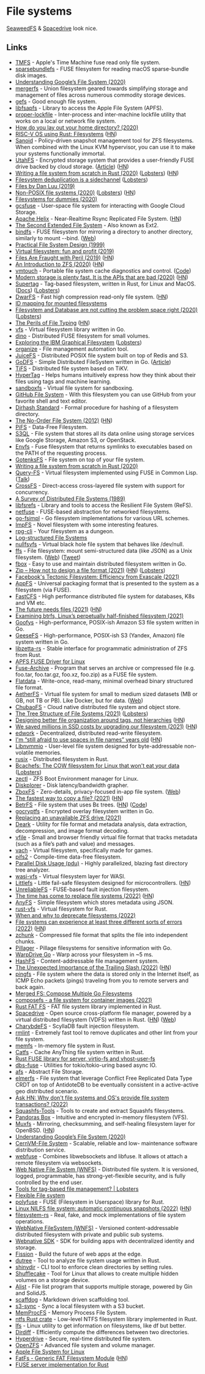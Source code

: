 # File systems

[SeaweedFS](https://github.com/seaweedfs/seaweedfs) & [Spacedrive](https://github.com/spacedriveapp/spacedrive) look nice.

## Links

- [TMFS](https://github.com/abique/tmfs) - Apple's Time Machine fuse read only file system.
- [sparsebundlefs](https://github.com/torarnv/sparsebundlefs) - FUSE filesystem for reading macOS sparse-bundle disk images.
- [Understanding Google’s File System (2020)](https://www.micahlerner.com/distributed/systems/2020/03/22/understanding-googles-file-system.html)
- [mergerfs](https://github.com/trapexit/mergerfs) - Union filesystem geared towards simplifying storage and management of files across numerous commodity storage devices.
- [gefs](https://github.com/oridb/gefs) - Good enough file system.
- [libfsapfs](https://github.com/libyal/libfsapfs) - Library to access the Apple File System (APFS).
- [proper-lockfile](https://github.com/moxystudio/node-proper-lockfile) - Inter-process and inter-machine lockfile utility that works on a local or network file system.
- [How do you lay out your home directory? (2020)](https://lobste.rs/s/fd1rbw/how_do_you_lay_out_your_home_directory)
- [RISC-V OS using Rust: Filesystems](http://osblog.stephenmarz.com/ch10.html) ([HN](https://news.ycombinator.com/item?id=23155294))
- [Sanoid](https://github.com/jimsalterjrs/sanoid) - Policy-driven snapshot management tool for ZFS filesystems. When combined with the Linux KVM hypervisor, you can use it to make your systems functionally immortal.
- [UtahFS](https://github.com/cloudflare/utahfs) - Encrypted storage system that provides a user-friendly FUSE drive backed by cloud storage. ([Article](https://blog.cloudflare.com/utahfs/)) ([HN](https://news.ycombinator.com/item?id=23465571))
- [Writing a file system from scratch in Rust (2020)](https://blog.carlosgaldino.com/writing-a-file-system-from-scratch-in-rust.html) ([Lobsters](https://lobste.rs/s/8ipzof/writing_file_system_from_scratch_rust)) ([HN](https://news.ycombinator.com/item?id=23967016))
- [Filesystem deduplication is a sidechannel](https://mjg59.dreamwidth.org/55638.html) ([Lobsters](https://lobste.rs/s/bhuaxo/filesystem_deduplication_is))
- [Files by Dan Luu (2019)](https://www.deconstructconf.com/2019/dan-luu-files)
- [Non-POSIX file systems (2020)](https://weinholt.se/articles/non-posix-filesystems/) ([Lobsters](https://lobste.rs/s/bed7wm/non_posix_file_systems)) ([HN](https://news.ycombinator.com/item?id=24412970))
- [Filesystems for dummies (2020)](https://29jm.github.io/filesystems-for-dummies/)
- [gcsfuse](https://github.com/GoogleCloudPlatform/gcsfuse) - User-space file system for interacting with Google Cloud Storage.
- [Apache Helix](https://helix.apache.org/0.6.8-docs/recipes/rsync_replicated_file_store.html) - Near-Realtime Rsync Replicated File System. ([HN](https://news.ycombinator.com/item?id=24898911))
- [The Second Extended File System](https://www.nongnu.org/ext2-doc/ext2.html) - Also known as Ext2.
- [bindfs](https://github.com/mpartel/bindfs) - FUSE filesystem for mirroring a directory to another directory, similarly to mount --bind. ([Web](https://bindfs.org/))
- [Practical File System Design (1999)](http://www.nobius.org/dbg/practical-file-system-design.pdf)
- [Virtual filesystem: fun and profit (2019)](https://abbyssoul.github.io/engineering/2019/11/25/vfs-for-fun-and-profit.html)
- [Files Are Fraught with Peril (2019)](https://danluu.com/deconstruct-files/) ([HN](https://news.ycombinator.com/item?id=25090760))
- [An Introduction to ZFS (2020)](https://www.servethehome.com/an-introduction-to-zfs-a-place-to-start/) ([HN](https://news.ycombinator.com/item?id=25157491))
- [vmtouch](https://hoytech.com/vmtouch/) - Portable file system cache diagnostics and control. ([Code](https://github.com/hoytech/vmtouch))
- [Modern storage is plenty fast. It is the APIs that are bad (2020)](https://itnext.io/modern-storage-is-plenty-fast-it-is-the-apis-that-are-bad-6a68319fbc1a) ([HN](https://news.ycombinator.com/item?id=25217323))
- [Supertag](https://github.com/amoffat/supertag) - Tag-based filesystem, written in Rust, for Linux and MacOS. ([Docs](https://amoffat.github.io/supertag/)) ([Lobsters](https://lobste.rs/s/zw0jqh/supertag_tag_based_file_system_for_linux))
- [DwarFS](https://github.com/mhx/dwarfs) - Fast high compression read-only file system. ([HN](https://news.ycombinator.com/item?id=32216275))
- [ID mapping for mounted filesystems](https://lwn.net/SubscriberLink/837566/33dbf767adaf9bd4/)
- [Filesystem and Database are not cutting the problem space right (2020)](https://boomla.com/blog/filesystem-and-database-are-not-cutting-the-problem-space-right) ([Lobsters](https://lobste.rs/s/7vebdc/filesystem_database_are_not_cutting))
- [The Perils of File Typing](https://invisibleup.com/articles/34/) ([HN](https://news.ycombinator.com/item?id=25322288))
- [vfs](https://github.com/blang/vfs) - Virtual filesystem library written in Go.
- [dino](https://github.com/nicolagi/dino) - Distributed FUSE filesystem for small volumes.
- [Exploring the IBM Graphical Filesystem](https://casadevall.pro/articles/2020/12/exploring-the-ibm-graphical-filesystem/) ([Lobsters](https://lobste.rs/s/dsn99n/exploring_ibm_graphical_filesystem))
- [organize](https://github.com/tfeldmann/organize) - File management automation tool.
- [JuiceFS](https://github.com/juicedata/juicefs) - Distributed POSIX file system built on top of Redis and S3.
- [GoDFS](https://github.com/rounakdatta/GoDFS) - Simple Distributed FileSystem written in Go. ([Article](https://rounakdatta.github.io/posts/godfs/))
- [TiFS](https://github.com/Hexilee/tifs) - Distributed file system based on TiKV.
- [HyperTag](https://github.com/SeanPedersen/HyperTag) - Helps humans intuitively express how they think about their files using tags and machine learning.
- [sandboxfs](https://github.com/bazelbuild/sandboxfs) - Virtual file system for sandboxing.
- [GitHub File System](https://github.com/sirnewton01/ghfs) - With this filesystem you can use GitHub from your favorite shell and text editor.
- [Dirhash Standard](https://github.com/andhus/dirhash) - Formal procedure for hashing of a filesystem directory.
- [The No-Order File System (2012)](http://pages.cs.wisc.edu/~vijayc/nofs.htm) ([HN](https://news.ycombinator.com/item?id=25900461))
- [PiFS](https://github.com/philipl/pifs) - Data-Free Filesystem.
- [S3QL](https://github.com/s3ql/s3ql) - File system that stores all its data online using storage services like Google Storage, Amazon S3, or OpenStack.
- [Envfs](https://github.com/Mic92/envfs) - Fuse filesystem that returns symlinks to executables based on the PATH of the requesting process.
- [GotenksFS](https://github.com/carlosgaldino/gotenksfs) - File system on top of your file system.
- [Writing a file system from scratch in Rust (2020)](https://blog.carlosgaldino.com/writing-a-file-system-from-scratch-in-rust.html)
- [Query-FS](https://gitlab.common-lisp.net/cl-fuse/query-fs) - Virtual filesystem implemented using FUSE in Common Lisp. ([Talk](https://www.youtube.com/watch?v=4T9ApaL6Un8))
- [CrossFS](https://github.com/RutgersCSSystems/CrossFS) - Direct-access cross-layered file system with support for concurrency.
- [A Survey of Distributed File Systems (1989)](https://www.cs.cmu.edu/~satya/docdir/satya89survey.pdf)
- [libfsrefs](https://github.com/libyal/libfsrefs) - Library and tools to access the Resilient File System (ReFS).
- [netfuse](https://github.com/anowell/netfuse) - FUSE-based abstraction for networked filesystems.
- [go-fsimpl](https://github.com/hairyhenderson/go-fsimpl) - Go filesystem implementations for various URL schemes.
- [ImpFS](https://github.com/tomjridge/imp_fs) - Novel filesystem with some interesting features.
- [rpg-cli](https://github.com/facundoolano/rpg-cli) - Your filesystem as a dungeon.
- [Log-structured File Systems](https://pages.cs.wisc.edu/~remzi/OSTEP/file-lfs.pdf)
- [nullfsvfs](https://github.com/abbbi/nullfsvfs) - Virtual black hole file system that behaves like /dev/null.
- [ffs](https://github.com/mgree/ffs) - File filesystem: mount semi-structured data (like JSON) as a Unix filesystem. ([Web](https://mgree.github.io/ffs/)) ([Tweet](https://twitter.com/mgrnbrg/status/1409871452099198982))
- [fbox](https://github.com/prologic/fbox) - Easy to use and maintain distributed filesystem written in Go.
- [Zip – How not to design a file format (2021)](https://games.greggman.com/game/zip-rant/) ([HN](https://news.ycombinator.com/item?id=27925393)) ([Lobsters](https://lobste.rs/s/agrmsw/zip_how_not_design_file_format))
- [Facebook's Tectonic Filesystem: Efficiency from Exascale (2021)](https://paulcavallaro.com/blog/facebook-tectonic-filesystem/)
- [AppFS](https://appfs.rkeene.org/web/index) - Universal packaging format that is presented to the system as a filesystem (via FUSE).
- [FastCFS](https://github.com/happyfish100/FastCFS) - High performance distributed file system for databases, K8s and VM etc.
- [The future needs files (2021)](https://jenson.org/files/) ([HN](https://news.ycombinator.com/item?id=28391570))
- [Examining btrfs, Linux’s perpetually half-finished filesystem (2021)](https://arstechnica.com/gadgets/2021/09/examining-btrfs-linuxs-perpetually-half-finished-filesystem/)
- [Goofys](https://github.com/kahing/goofys) - High-performance, POSIX-ish Amazon S3 file system written in Go.
- [GeeseFS](https://github.com/yandex-cloud/geesefs) - High-performance, POSIX-ish S3 (Yandex, Amazon) file system written in Go.
- [libzetta-rs](https://github.com/Inner-Heaven/libzetta-rs) - Stable interface for programmatic administration of ZFS from Rust.
- [APFS FUSE Driver for Linux](https://github.com/sgan81/apfs-fuse)
- [Fuse-Archive](https://github.com/google/fuse-archive) - Program that serves an archive or compressed file (e.g. foo.tar, foo.tar.gz, foo.xz, foo.zip) as a FUSE file system.
- [Flatdata](https://github.com/heremaps/flatdata) - Write-once, read-many, minimal overhead binary structured file format.
- [AetherFS](https://github.com/mjpitz/aetherfs) - Virtual file system for small to medium sized datasets (MB or GB, not TB or PB). Like Docker, but for data. ([Web](https://aetherfs.tech/))
- [ChubaoFS](https://github.com/chubaofs/chubaofs) - Cloud native distributed file system and object store.
- [The Tree Structure of File Systems (2021)](https://fkohlgrueber.github.io/blog/tree-structure-of-file-systems/) ([Lobsters](https://lobste.rs/s/ydno8w/tree_structure_file_systems))
- [Designing better file organization around tags, not hierarchies](https://www.nayuki.io/page/designing-better-file-organization-around-tags-not-hierarchies) ([HN](https://news.ycombinator.com/item?id=29141800))
- [We saved millions in SSD costs by upgrading our filesystem (2021)](https://heap.io/blog/how-we-saved-millions-in-ssd-costs-by-upgrading-our-filesystem) ([HN](https://news.ycombinator.com/item?id=29164727))
- [edwork](https://github.com/eduardsui/edwork) - Decentralized, distributed read-write filesystem.
- [I'm “still afraid to use spaces in file names” years old](https://twitter.com/TheIdOfAlan/status/1458117496087748618) ([HN](https://news.ycombinator.com/item?id=29186222))
- [Libnvmmio](https://github.com/chjs/libnvmmio) - User-level file system designed for byte-addressable non-volatile memories.
- [rusix](https://github.com/cholcombe973/rusix) - Distributed filesystem in Rust.
- [Bcachefs: The COW filesystem for Linux that won't eat your data](https://bcachefs.org/) ([Lobsters](https://lobste.rs/s/zbhdyu/bcachefs_cow_filesystem_for_linux_won_t))
- [zectl](https://github.com/johnramsden/zectl) - ZFS Boot Environment manager for Linux.
- [Diskplorer](https://github.com/scylladb/diskplorer) - Disk latency/bandwidth grapher.
- [ZboxFS](https://github.com/zboxfs/zbox) - Zero-details, privacy-focused in-app file system. ([Web](https://zbox.io/fs/))
- [The fastest way to copy a file? (2021)](https://alexsaveau.dev/blog/performance/files/kernel/the-fastest-way-to-copy-a-file) ([HN](https://news.ycombinator.com/item?id=29358499))
- [BetrFS](https://www.betrfs.org/) - File system that uses Bε trees. ([HN](https://news.ycombinator.com/item?id=29403320)) ([Code](https://github.com/oscarlab/betrfs))
- [gocryptfs](https://github.com/rfjakob/gocryptfs) - Encrypted overlay filesystem written in Go.
- [Replacing an unavailable ZFS drive (2021)](https://nickb.dev/blog/replacing-an-unavailble-zfs-drive)
- [Deark](https://github.com/jsummers/deark) - Utility for file format and metadata analysis, data extraction, decompression, and image format decoding.
- [vfile](https://github.com/vfile/vfile) - Small and browser friendly virtual file format that tracks metadata (such as a file’s path and value) and messages.
- [vach](https://github.com/zeskeertwee/vach) - Virtual filesystem, specifically made for games.
- [pifs2](https://github.com/ajeetdsouza/pifs) - Compile-time data-free filesystem.
- [Parallel Disk Usage (pdu)](https://github.com/KSXGitHub/parallel-disk-usage) - Highly parallelized, blazing fast directory tree analyzer.
- [wasi-vfs](https://github.com/kateinoigakukun/wasi-vfs) - Virtual filesystem layer for WASI.
- [Littlefs](https://github.com/littlefs-project/littlefs) - Little fail-safe filesystem designed for microcontrollers. ([HN](https://news.ycombinator.com/item?id=30383567))
- [UnreliableFS](https://github.com/ligurio/unreliablefs) - FUSE-based fault injection filesystem.
- [The time has come to replace file systems (2022)](https://didgets.substack.com/p/where-did-i-put-that-file) ([HN](https://news.ycombinator.com/item?id=30449263))
- [AnyFS](https://github.com/pixelomer/AnyFS) - Simple filesystem which stores metadata using JSON.
- [rust-vfs](https://github.com/manuel-woelker/rust-vfs) - Virtual filesystem for Rust.
- [When and why to deprecate filesystems (2022)](https://lwn.net/SubscriberLink/886708/bb94ce7c5231d242/)
- [File systems can experience at least three different sorts of errors (2022)](https://utcc.utoronto.ca/~cks/space/blog/tech/FilesystemsThreeErrorTypes) ([HN](https://news.ycombinator.com/item?id=30651244))
- [zchunk](https://github.com/zchunk/zchunk) - Compressed file format that splits the file into independent chunks.
- [Pillager](https://github.com/brittonhayes/pillager) - Pillage filesystems for sensitive information with Go.
- [WarpDrive Go](https://github.com/quackduck/warpdrive-go) - Warp across your filesystem in ~5 ms.
- [HashFS](https://github.com/dgilland/hashfs) - Content-addressable file management system.
- [The Unexpected Importance of the Trailing Slash (2022)](https://tookmund.com/2022/04/importance-of-the-trailing-slash) ([HN](https://news.ycombinator.com/item?id=30965200))
- [pingfs](https://github.com/yarrick/pingfs) - File system where the data is stored only in the Internet itself,
  as ICMP Echo packets (pings) traveling from you to remote servers and back again.
- [Merged FS: Compose Multiple Go Filesystems](https://github.com/yalue/merged_fs)
- [composefs - a file system for container images (2021)](https://www.scrivano.org/posts/2021-10-26-compose-fs/)
- [Rust FAT FS](https://github.com/rafalh/rust-fatfs) - FAT file system library implemented in Rust.
- [Spacedrive](https://github.com/spacedriveapp/spacedrive) - Open source cross-platform file manager, powered by a virtual distributed filesystem (VDFS) written in Rust. ([HN](https://news.ycombinator.com/item?id=31186313)) ([Web](https://www.spacedrive.com/))
- [CharybdeFS](https://github.com/scylladb/charybdefs) - ScyllaDB fault injection filesystem.
- [rmlint](https://github.com/sahib/rmlint) - Extremely fast tool to remove duplicates and other lint from your file system.
- [memfs](https://github.com/andrewhalle/memfs) - In-memory file system in Rust.
- [Catfs](https://github.com/kahing/catfs) - Cache AnyThing file system written in Rust.
- [Rust FUSE library for server, virtio-fs and vhost-user-fs](https://github.com/cloud-hypervisor/fuse-backend-rs)
- [dbs-fuse](https://github.com/openanolis/dbs-fuse) - Utilities for tokio/tokio-uring based async IO.
- [afs](https://github.com/viant/afs) - Abstract File Storage.
- [elmerfs](https://github.com/scality/elmerfs) - File system that leverage Conflict Free Replicated Data Type CRDT on top of AntidoteDB to be eventually consistent in a active-active geo distributed scenario.
- [Ask HN: Why don't file systems and OS's provide file system transactions? (2022)](https://news.ycombinator.com/item?id=32200007)
- [Squashfs-Tools](https://github.com/plougher/squashfs-tools) - Tools to create and extract Squashfs filesystems.
- [Pandoras Box](https://github.com/capnspacehook/pandorasbox) - Intuitive and encrypted in-memory filesystem (VFS).
- [Muxfs](https://sdadams.org/blog/introducing-muxfs/) - Mirroring, checksumming, and self-healing filesystem layer for OpenBSD. ([HN](https://news.ycombinator.com/item?id=32456905))
- [Understanding Google’s File System (2020)](https://www.micahlerner.com/2020/03/22/understanding-googles-file-system.html)
- [CernVM-File System](https://github.com/cvmfs/cvmfs) - Scalable, reliable and low- maintenance software distribution service.
- [webfuse](https://github.com/falk-werner/webfuse) - Combines libwebsockets and libfuse. It allows ot attach a remote filesystem via websockets.
- [Web Native File System (WNFS)](https://github.com/wnfs-wg/spec) - Distributed file system. It is versioned, logged, programmable, has strong-yet-flexible security, and is fully controlled by the end user.
- [Tools for tag-based file management? | Lobsters](https://lobste.rs/s/u5iyme/tools_for_tag_based_file_management)
- [Flexible File system](https://github.com/creachadair/ffs)
- [polyfuse](https://github.com/ubnt-intrepid/polyfuse) - FUSE (Filesystem in Userspace) library for Rust.
- [Linux NILFS file system: automatic continuous snapshots (2022)](https://dataswamp.org/~solene/2022-10-05-linux-nilfs-filesystem.html) ([HN](https://news.ycombinator.com/item?id=33162259))
- [filesystem-rs](https://github.com/iredelmeier/filesystem-rs) - Real, fake, and mock implementations of file system operations.
- [WebNative FileSystem (WNFS)](https://github.com/wnfs-wg/rs-wnfs) - Versioned content-addressable distributed filesystem with private and public sub systems.
- [Webnative SDK](https://github.com/fission-codes/webnative) - SDK for building apps with decentralized identity and storage.
- [Fission](https://fission.codes/) - Build the future of web apps at the edge.
- [dutree](https://github.com/nachoparker/dutree) - Tool to analyze file system usage written in Rust.
- [shinydir](https://github.com/Unoqwy/shinydir) - CLI tool to enforce clean directories by setting rules.
- [Shufflecake](https://shufflecake.net/) - Tool for Linux that allows to create multiple hidden volumes on a storage device.
- [Alist](https://github.com/alist-org/alist) - File list program that supports multiple storage, powered by Gin and SolidJS.
- [scaffdog](https://github.com/scaffdog/scaffdog) - Markdown driven scaffolding tool.
- [s3-sync](https://github.com/mflatt/s3-sync) - Sync a local filesystem with a S3 bucket.
- [MemProcFS](https://github.com/ufrisk/MemProcFS) - Memory Process File System.
- [ntfs Rust crate](https://github.com/ColinFinck/ntfs) - Low-level NTFS filesystem library implemented in Rust.
- [lfs](https://github.com/Canop/lfs) - Linux utility to get information on filesystems, like df but better.
- [Dirdiff](https://github.com/OCamlPro/dirdiff) - Efficiently compute the differences between two directories.
- [Hyperdrive](https://github.com/hypercore-protocol/hyperdrive-next) - Secure, real-time distributed file system.
- [OpenZFS](https://github.com/openzfsonosx/openzfs) - Advanced file system and volume manager.
- [Apple File System for Linux](https://github.com/linux-apfs/linux-apfs-rw)
- [FatFs - Generic FAT Filesystem Module](http://elm-chan.org/fsw/ff/00index_e.html) ([HN](https://news.ycombinator.com/item?id=34210076))
- [FUSE server implementation for Rust](https://github.com/jmillikin/rust-fuse)
